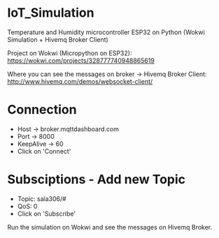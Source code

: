 # IoT_Simulation
Temperature and Humidity microcontroller ESP32 on Python (Wokwi Simulation + Hivemq Broker Client)

Project on Wokwi (Micropython on ESP32): https://wokwi.com/projects/328777740948865619

Where you can see the messages on broker -> Hivemq Broker Client: http://www.hivemq.com/demos/websocket-client/

# Connection
- Host -> broker.mqttdashboard.com
- Port -> 8000
- KeepAlive -> 60
- Click on 'Connect'

# Subsciptions - Add new Topic
- Topic: sala306/#
- QoS: 0
- Click on 'Subscribe'

Run the simulation on Wokwi and see the messages on Hivemq Broker.
